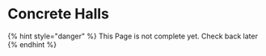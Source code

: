 # Concrete Halls

{% hint style="danger" %}
This Page is not complete yet. Check back later
{% endhint %}

<figure><img src="https://github.com/user-attachments/assets/d40be7d8-12bd-41e0-b5fb-ca8ec7f905f3" alt=""><figcaption></figcaption></figure>
